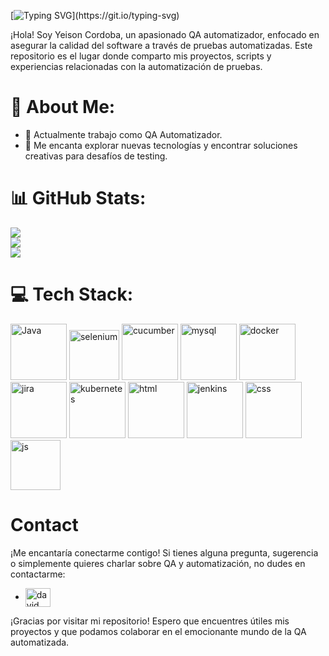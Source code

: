 
[![Typing SVG](https://readme-typing-svg.herokuapp.com?font=Architects+Daughter&color=7AF79A&size=30&lines=Hey!+Soy+YeisonCordoba!;Soy+un+QA+Automaizador...)](https://git.io/typing-svg)


¡Hola! Soy Yeison Cordoba, un apasionado QA automatizador, enfocado en asegurar la calidad del software a través de pruebas automatizadas. Este repositorio es el lugar donde comparto mis proyectos, scripts y experiencias relacionadas con la automatización de pruebas.

# 💫 About Me:
- 💼 Actualmente trabajo como QA Automatizador.
- 🚀 Me encanta explorar nuevas tecnologías y encontrar soluciones creativas para desafíos de testing.

 # 📊 GitHub Stats:
![](https://github-readme-stats.vercel.app/api?username=yapcc00&theme=dark&hide_border=false&include_all_commits=false&count_private=false)<br/>
![](https://github-readme-streak-stats.herokuapp.com/?user=yapcc00&theme=dark&hide_border=false)<br/>
![](https://github-readme-stats.vercel.app/api/top-langs/?username=yapcc00&theme=dark&hide_border=false&include_all_commits=false&count_private=false&layout=compact)




# 💻 Tech Stack:
<img aling="left" alt="Java" width="90px" style="padding-right10px:" src="https://cdn.jsdelivr.net/gh/devicons/devicon/icons/java/java-original-wordmark.svg" /> <img aling="left" alt="selenium" width="80px" style="padding-right10px:" src="https://cdn.jsdelivr.net/gh/devicons/devicon/icons/selenium/selenium-original.svg"  />
<img aling="left" alt="cucumber" width="90px" style="padding-right10px:" src="https://cdn.jsdelivr.net/gh/devicons/devicon/icons/cucumber/cucumber-plain-wordmark.svg"  />
<img aling="left" alt="mysql" width="90px" style="padding-right10px:"  src="https://cdn.jsdelivr.net/gh/devicons/devicon/icons/mysql/mysql-original-wordmark.svg"  />
<img aling="left" alt="docker" width="90px" style="padding-right10px:"  src="https://cdn.jsdelivr.net/gh/devicons/devicon/icons/docker/docker-original-wordmark.svg" />
<img aling="left" alt="jira" width="90px" style="padding-right10px:"  src="https://cdn.jsdelivr.net/gh/devicons/devicon/icons/jira/jira-original-wordmark.svg" />
<img aling="left" alt="kubernetes" width="90px" style="padding-right10px:"  src="https://cdn.jsdelivr.net/gh/devicons/devicon/icons/kubernetes/kubernetes-plain-wordmark.svg" />
<img aling="left" alt="html" width="90px" style="padding-right10px:"  src="https://cdn.jsdelivr.net/gh/devicons/devicon/icons/html5/html5-original-wordmark.svg"  />
<img aling="left" alt="jenkins" width="90px" style="padding-right10px:"  src="https://cdn.jsdelivr.net/gh/devicons/devicon/icons/jenkins/jenkins-original.svg"  />
<img aling="left" alt="css" width="90px" style="padding-right10px:"  src="https://cdn.jsdelivr.net/gh/devicons/devicon/icons/css3/css3-original-wordmark.svg"  />
<img aling="left" alt="js" width="80px" style="padding-right10px:"  src="https://cdn.jsdelivr.net/gh/devicons/devicon/icons/javascript/javascript-original.svg" />

          


# Contact
¡Me encantaría conectarme contigo! Si tienes alguna pregunta, sugerencia o simplemente quieres charlar sobre QA y automatización, no dudes en contactarme:
- <a href="https://www.linkedin.com/in/yeison-andres-parra-cordoba-b99487206/" target="blank"><img align="center" src="https://raw.githubusercontent.com/rahuldkjain/github-profile-readme-generator/master/src/images/icons/Social/linked-in-alt.svg" alt="david mendoza ramos" height="30" width="40" /></a> 


¡Gracias por visitar mi repositorio! Espero que encuentres útiles mis proyectos y que podamos colaborar en el emocionante mundo de la QA automatizada.
